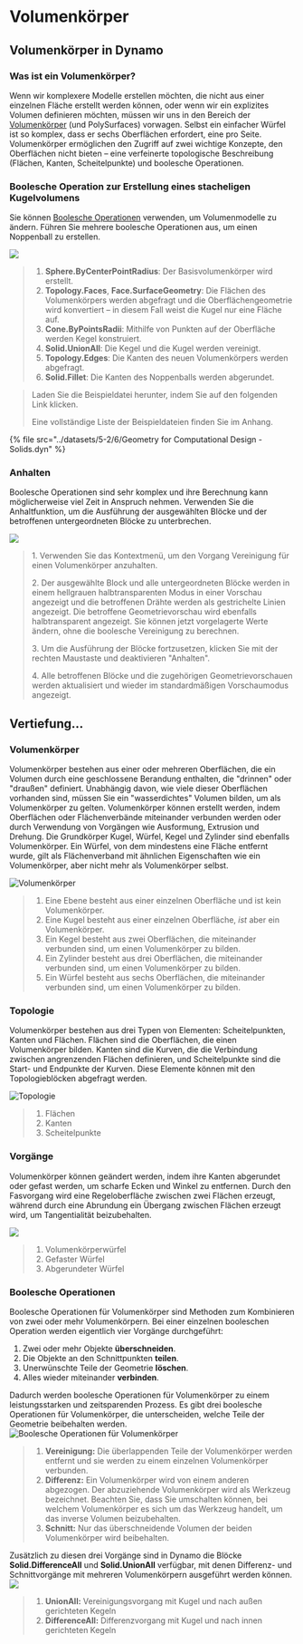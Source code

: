 # Volumenkörper

## Volumenkörper in Dynamo

### Was ist ein Volumenkörper?

Wenn wir komplexere Modelle erstellen möchten, die nicht aus einer einzelnen Fläche erstellt werden können, oder wenn wir ein explizites Volumen definieren möchten, müssen wir uns in den Bereich der [Volumenkörper](6-solids.md#solids) (und PolySurfaces) vorwagen. Selbst ein einfacher Würfel ist so komplex, dass er sechs Oberflächen erfordert, eine pro Seite. Volumenkörper ermöglichen den Zugriff auf zwei wichtige Konzepte, den Oberflächen nicht bieten – eine verfeinerte topologische Beschreibung (Flächen, Kanten, Scheitelpunkte) und boolesche Operationen.

### Boolesche Operation zur Erstellung eines stacheligen Kugelvolumens

Sie können [Boolesche Operationen](6-solids.md#boolean-operations) verwenden, um Volumenmodelle zu ändern. Führen Sie mehrere boolesche Operationen aus, um einen Noppenball zu erstellen.

![](../images/5-2/6/solids-spikyball.jpg)

> 1. **Sphere.ByCenterPointRadius**: Der Basisvolumenkörper wird erstellt.
> 2. **Topology.Faces**, **Face.SurfaceGeometry**: Die Flächen des Volumenkörpers werden abgefragt und die Oberflächengeometrie wird konvertiert – in diesem Fall weist die Kugel nur eine Fläche auf.
> 3. **Cone.ByPointsRadii**: Mithilfe von Punkten auf der Oberfläche werden Kegel konstruiert.
> 4. **Solid.UnionAll**: Die Kegel und die Kugel werden vereinigt.
> 5. **Topology.Edges**: Die Kanten des neuen Volumenkörpers werden abgefragt.
> 6. **Solid.Fillet**: Die Kanten des Noppenballs werden abgerundet.

> Laden Sie die Beispieldatei herunter, indem Sie auf den folgenden Link klicken.
>
> Eine vollständige Liste der Beispieldateien finden Sie im Anhang.

{% file src="../datasets/5-2/6/Geometry for Computational Design - Solids.dyn" %}

### Anhalten

Boolesche Operationen sind sehr komplex und ihre Berechnung kann möglicherweise viel Zeit in Anspruch nehmen. Verwenden Sie die Anhaltfunktion, um die Ausführung der ausgewählten Blöcke und der betroffenen untergeordneten Blöcke zu unterbrechen.

![](../images/5-2/6/solids-freezenode.jpg)

> 1. Verwenden Sie das Kontextmenü, um den Vorgang Vereinigung für einen Volumenkörper anzuhalten.
>
> 2\. Der ausgewählte Block und alle untergeordneten Blöcke werden in einem hellgrauen halbtransparenten Modus in einer Vorschau angezeigt und die betroffenen Drähte werden als gestrichelte Linien angezeigt. Die betroffene Geometrievorschau wird ebenfalls halbtransparent angezeigt. Sie können jetzt vorgelagerte Werte ändern, ohne die boolesche Vereinigung zu berechnen.
>
> 3\. Um die Ausführung der Blöcke fortzusetzen, klicken Sie mit der rechten Maustaste und deaktivieren "Anhalten".
>
> 4\. Alle betroffenen Blöcke und die zugehörigen Geometrievorschauen werden aktualisiert und wieder im standardmäßigen Vorschaumodus angezeigt.

## Vertiefung...

### Volumenkörper

Volumenkörper bestehen aus einer oder mehreren Oberflächen, die ein Volumen durch eine geschlossene Berandung enthalten, die "drinnen" oder "draußen" definiert. Unabhängig davon, wie viele dieser Oberflächen vorhanden sind, müssen Sie ein "wasserdichtes" Volumen bilden, um als Volumenkörper zu gelten. Volumenkörper können erstellt werden, indem Oberflächen oder Flächenverbände miteinander verbunden werden oder durch Verwendung von Vorgängen wie Ausformung, Extrusion und Drehung. Die Grundkörper Kugel, Würfel, Kegel und Zylinder sind ebenfalls Volumenkörper. Ein Würfel, von dem mindestens eine Fläche entfernt wurde, gilt als Flächenverband mit ähnlichen Eigenschaften wie ein Volumenkörper, aber nicht mehr als Volumenkörper selbst.

![Volumenkörper](../images/5-2/6/Primitives.jpg)

> 1. Eine Ebene besteht aus einer einzelnen Oberfläche und ist kein Volumenkörper.
> 2. Eine Kugel besteht aus einer einzelnen Oberfläche, _ist_ aber ein Volumenkörper.
> 3. Ein Kegel besteht aus zwei Oberflächen, die miteinander verbunden sind, um einen Volumenkörper zu bilden.
> 4. Ein Zylinder besteht aus drei Oberflächen, die miteinander verbunden sind, um einen Volumenkörper zu bilden.
> 5. Ein Würfel besteht aus sechs Oberflächen, die miteinander verbunden sind, um einen Volumenkörper zu bilden.

### Topologie

Volumenkörper bestehen aus drei Typen von Elementen: Scheitelpunkten, Kanten und Flächen. Flächen sind die Oberflächen, die einen Volumenkörper bilden. Kanten sind die Kurven, die die Verbindung zwischen angrenzenden Flächen definieren, und Scheitelpunkte sind die Start- und Endpunkte der Kurven. Diese Elemente können mit den Topologieblöcken abgefragt werden.

![Topologie](../images/5-2/6/Solid-topology.jpg)

> 1. Flächen
> 2. Kanten
> 3. Scheitelpunkte

### Vorgänge

Volumenkörper können geändert werden, indem ihre Kanten abgerundet oder gefast werden, um scharfe Ecken und Winkel zu entfernen. Durch den Fasvorgang wird eine Regeloberfläche zwischen zwei Flächen erzeugt, während durch eine Abrundung ein Übergang zwischen Flächen erzeugt wird, um Tangentialität beizubehalten.

![](../images/5-2/6/SolidOperations.jpg)

> 1. Volumenkörperwürfel
> 2. Gefaster Würfel
> 3. Abgerundeter Würfel

### Boolesche Operationen

Boolesche Operationen für Volumenkörper sind Methoden zum Kombinieren von zwei oder mehr Volumenkörpern. Bei einer einzelnen booleschen Operation werden eigentlich vier Vorgänge durchgeführt:

1. Zwei oder mehr Objekte **überschneiden**.
2. Die Objekte an den Schnittpunkten **teilen**.
3. Unerwünschte Teile der Geometrie **löschen**.
4. Alles wieder miteinander **verbinden**.

Dadurch werden boolesche Operationen für Volumenkörper zu einem leistungsstarken und zeitsparenden Prozess. Es gibt drei boolesche Operationen für Volumenkörper, die unterscheiden, welche Teile der Geometrie beibehalten werden. ![Boolesche Operationen für Volumenkörper](../images/5-2/6/SolidBooleans.jpg)

> 1. **Vereinigung:** Die überlappenden Teile der Volumenkörper werden entfernt und sie werden zu einem einzelnen Volumenkörper verbunden.
> 2. **Differenz:** Ein Volumenkörper wird von einem anderen abgezogen. Der abzuziehende Volumenkörper wird als Werkzeug bezeichnet. Beachten Sie, dass Sie umschalten können, bei welchem Volumenkörper es sich um das Werkzeug handelt, um das inverse Volumen beizubehalten.
> 3. **Schnitt:** Nur das überschneidende Volumen der beiden Volumenkörper wird beibehalten.

Zusätzlich zu diesen drei Vorgänge sind in Dynamo die Blöcke **Solid.DifferenceAll** und **Solid.UnionAll** verfügbar, mit denen Differenz- und Schnittvorgänge mit mehreren Volumenkörpern ausgeführt werden können. ![](../images/5-2/6/BooleanAll.jpg)

> 1. **UnionAll:** Vereinigungsvorgang mit Kugel und nach außen gerichteten Kegeln
> 2. **DifferenceAll:** Differenzvorgang mit Kugel und nach innen gerichteten Kegeln

##
